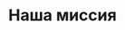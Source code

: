 ---
pageKey: about
locale: ru
title: Наша миссия
crumbLabel: О компании
description: Мы создаем решения для бизнеса, которые позволяют делать логистические услуги максимально выгодными, безопасными и легальными, что в конечном итоге позволяет нашим клиентам быть конкурентным со своим продуктом на рынке развивая свой бизнез еще быстрее! 
header:
  images:
    - alt: about
      image: /img/contactBkg.png
  buttons:
    - link: /contacts
      text: Заказать доставку
    - link: /contacts
      text: Узнать стоимость   
weSpecialize: 
    title: Мы специализируемся
    list:
        - imageAlt:
            image: /img/logistic.png
            alt: test  
          title: Международная доставка
          description: Мы создаем решения для бизнеса, которые позволяют делать логистические услуги максимально выгодными, безопасными и легальными
          link: / 
        - imageAlt:
            image: /img/about-page-warehouse.png
            alt: test  
          title: Консолидация и хранение груза
          description: Мы создаем решения для бизнеса, которые позволяют делать логистические услуги максимально выгодными, безопасными и легальными
          link: /       
        - imageAlt:
            image: /img/about-page-box.png
            alt: test  
          title: Проверка груза 
          description: Мы создаем решения для бизнеса, которые позволяют делать логистические услуги максимально выгодными, безопасными и легальными
          link: / 
        - imageAlt: 
            image: /img/delivery-cart.png
            alt: test  
          title: Выкуп и доставка товара 
          description: Мы создаем решения для бизнеса, которые позволяют делать логистические услуги максимально выгодными, безопасными и легальными
          link: /       
        - imageAlt: 
            image: /img/startup.png
            alt: test  
          title: Финансовые услуги 
          description: Мы создаем решения для бизнеса, которые позволяют делать логистические услуги максимально выгодными, безопасными и легальными
          link: / 
        - imageAlt: 
            image: /img/call-center.png
            alt: test  
          title: Услуги брокера 
          description: Мы создаем решения для бизнеса, которые позволяют делать логистические услуги максимально выгодными, безопасными и легальными
          link: /
ourValues:
    title: Наши ценности
    list:
        - title: Командность
          description: Мы создаем решения для бизнеса, которые позволяют делать логистические услуги максимально выгодными, безопасными и легальными
        - title: Ответственность
          description: Мы создаем решения для бизнеса, которые позволяют делать логистические услуги максимально выгодными, безопасными и легальными
        - title: Развитие
          description: Мы создаем решения для бизнеса, которые позволяют делать логистические услуги максимально выгодными, безопасными и легальными
        - title: Ориентированность на клиента
          description: Мы создаем решения для бизнеса, которые позволяют делать логистические услуги максимально выгодными, безопасными и легальными
        - title: Конфиденциальность
aboutImg: /img/section-text-about-page.jpg
---